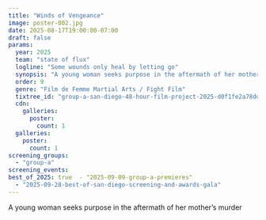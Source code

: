 ```yaml
---
title: "Winds of Vengeance"
image: poster-002.jpg
date: 2025-08-17T19:00:00-07:00
draft: false
params:
  year: 2025
  team: "state of flux"
  logline: "Some wounds only heal by letting go"
  synopsis: "A young woman seeks purpose in the aftermath of her mother’s murder"
  order: 9
  genre: "Film de Femme Martial Arts / Fight Film"
  tixtree_id: "group-a-san-diego-48-hour-film-project-2025-d0f1fe2a78dd"
  cdn:
    galleries:
      poster:
        count: 1
  galleries:
    poster:
      count: 1
screening_groups:
  - "group-a"
screening_events:
best_of_2025: true  - "2025-09-09-group-a-premieres"
  - "2025-09-28-best-of-san-diego-screening-and-awards-gala"
---
```

A young woman seeks purpose in the aftermath of her mother’s murder
